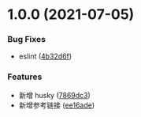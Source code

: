 # 1.0.0 (2021-07-05)

### Bug Fixes

- eslint ([4b32d6f](https://github.com/lostimever/mandarin/commit/4b32d6fe267e10a3ec0e09afcc88cd731eb8e338))

### Features

- 新增 husky ([7869dc3](https://github.com/lostimever/mandarin/commit/7869dc322459c41e39468d980f06cf0481f81c50))
- 新增参考链接 ([ee16ade](https://github.com/lostimever/mandarin/commit/ee16adebe03b403b222b8f7d31aa8efa98436ec0))
